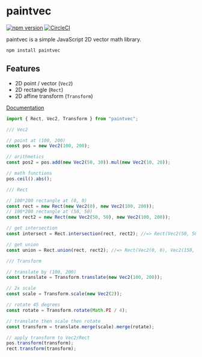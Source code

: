 # paintvec

[![npm version](https://badge.fury.io/js/paintvec.svg)](https://badge.fury.io/js/paintvec)
[![CircleCI](https://circleci.com/gh/seanchas116/paintvec.svg?style=svg)](https://circleci.com/gh/seanchas116/paintvec)

paintvec is a simple JavaScript 2D vector math library.

```
npm install paintvec
```

## Features

- 2D point / vector (`Vec2`)
- 2D rectangle (`Rect`)
- 2D affine transform (`Transform`)

[Documentation](https://seanchas116.github.io/paintvec/)

```js
import { Rect, Vec2, Transform } from "paintvec";

/// Vec2

// point at (100, 200)
const pos = new Vec2(100, 200);

// arithmetics
const pos2 = pos.add(new Vec2(50, 30)).mul(new Vec2(10, 20));

// math functions
pos.ceil().abs();

/// Rect

// 100*200 rectangle at (0, 0)
const rect = new Rect(new Vec2(0), new Vec2(100, 200));
// 100*200 rectangle at (50, 50)
const rect2 = new Rect(new Vec2(50, 50), new Vec2(100, 200));

// get intersection
const intersect = Rect.intersection(rect, rect2); //=> Rect(Vec2(50, 50), Vec2(50, 150))

// get union
const union = Rect.union(rect, rect2); //=> Rect(Vec2(0, 0), Vec2(150, 250))

/// Transform

// translate by (100, 200)
const translate = Transform.translate(new Vec2(100, 200));

// 2x scale
const scale = Transform.scale(new Vec2(2));

// rotate 45 degrees
const rotate = Transform.rotate(Math.PI / 4);

// translate then scale then rotate
const transform = translate.merge(scale).merge(rotate);

// apply transform to Vec2/Rect
pos.transform(transform);
rect.transform(transform);
```
